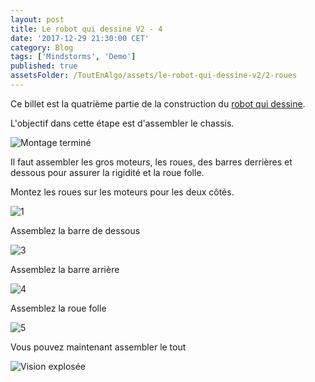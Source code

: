 ```yaml
---
layout: post
title: Le robot qui dessine V2 - 4
date: '2017-12-29 21:30:00 CET'
category: Blog
tags: ['Mindstorms', 'Demo']
published: true
assetsFolder: /ToutEnAlgo/assets/le-robot-qui-dessine-v2/2-roues
---
```


Ce billet est la quatrième partie de la construction du [robot qui dessine]({{site.prefix}}/blog/2017/12/27/le-robot-qui-dessine-v2-1).

L'objectif dans cette étape est d'assembler le chassis.

![Montage terminé]({{page.assetsFolder}}/2-completed-small.png)

Il faut assembler les gros moteurs, les roues, des barres derrières et dessous pour assurer la rigidité et la roue folle. 

Montez les roues sur les moteurs pour les deux côtés.

![1]({{page.assetsFolder}}/2-1-steps.png)

Assemblez la barre de dessous

![3]({{page.assetsFolder}}/2-3-steps.png)

Assemblez la barre arrière 

![4]({{page.assetsFolder}}/2-4-steps.png)

Assemblez la roue folle

![5]({{page.assetsFolder}}/2-5-steps.png)
Vous pouvez maintenant assembler le tout

![Vision explosée]({{page.assetsFolder}}/2-all-steps.png)
